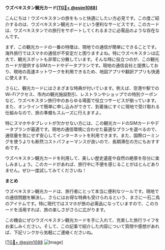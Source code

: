 **ウズベキスタン観光カード[[TG💪+ @esim1088](https://t.me/s/esim1088)]**

こんにちは！ウズベキスタンの旅をもっと快適にしたい方必見です。この度ご紹介するのは、ウズベキスタン観光カードという便利なサービスです。このカードは、ウズベキスタンでの旅行をサポートしてくれるまさに必需品のような存在なんです。

まず、この観光カードの一番の特徴は、現地での通信が簡単にできることです。海外旅行ではスマホの通信が不安定だと困りますよね。特にウズベキスタンは広大で、観光スポットも非常に分散しています。そんな時に役立つのが、この観光カードが提供するSIMカードやデータプランです。現地の通信会社と提携しており、現地の高速ネットワークを利用できるため、地図アプリや翻訳アプリも快適に使えます。

さらに、観光カードにはさまざまな特典が付いています。例えば、空港や駅でのWi-Fiアクセス、市内の観光施設割引、レストランやショップでの特別クーポンなど、ウズベキスタン旅行中のあらゆる場面で役立つサービスが揃っています。また、オンラインで簡単に申し込みができて、到着後にすぐに現地で受け取れる仕組みなので、旅の準備もスムーズに行えますよ。

特にスマホやタブレットが欠かせない方には、この観光カードのSIMカードやデータプランが最適です。現地の通信環境に合わせた最適なプランを選べるので、通信量を気にせず安心してインターネットを利用できます。また、国際ローミングを使うよりも断然コストパフォーマンスが良いので、長期滞在の方にもおすすめです。

ウズベキスタン観光カードを利用して、美しい歴史遺産や自然の絶景を存分に楽しみましょう。このカードがあれば、旅行中に不便を感じることがほとんどありません。ぜひ一度試してみてくださいね！

**まとめ**

ウズベキスタン観光カードは、旅行者にとって本当に便利なツールです。現地での通信問題を解決し、さらにはお得な特典も受けられるという、まさに一石二鳥のアイテムです。特に現代ではスマホが旅の必需品になっていますので、このカードを活用すれば、旅の楽しさがさらに広がります。

この機会にぜひウズベキスタン観光カードを手に入れて、充実した旅行ライフをお楽しみください。そして、この記事で紹介した内容について質問や感想があれば、下記リンクから気軽にご連絡くださいね。

[[TG💪+ @esim1088](https://t.me/s/esim1088) ![Image](https://i.postimg.cc/Y0z9fWf4/image.png)]